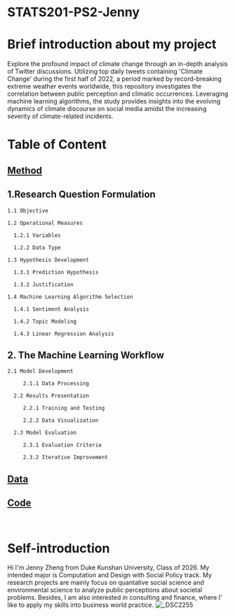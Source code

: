 # STATS201-PS2-Jenny

# Brief introduction about my project

Explore the profound impact of climate change through an in-depth analysis of Twitter discussions. Utilizing top daily tweets containing 'Climate Change' during the first half of 2022, a period marked by record-breaking extreme weather events worldwide, this repository investigates the correlation between public perception and climatic occurrences. Leveraging machine learning algorithms, the study provides insights into the evolving dynamics of climate discourse on social media amidst the increasing severity of climate-related incidents.

# Table of Content
## [Method](Method/README.md)

## 1.Research Question Formulation  
    1.1 Objective
   
    1.2 Operational Measures
   
      1.2.1 Variables
   
      1.2.2 Data Type
   
    1.3 Hypothesis Development
   
      1.3.1 Prediction Hypothesis
   
      1.3.2 Justification
   
    1.4 Machine Learning Algorithm Selection
   
      1.4.1 Sentiment Analysis
   
      1.4.2 Topic Modeling
   
      1.4.3 Linear Regression Analysis
   
## 2. The Machine Learning Workflow
       
    2.1 Model Development
   
         2.1.1 Data Processing
   
      2.2 Results Presentation
   
         2.2.1 Training and Testing
   
         2.2.2 Data Visualization
   
      2.3 Model Evaluation
   
         2.3.1 Evaluation Criteria
   
         2.3.2 Iterative Improvement
   
## [Data](Data/README.md)
## [Code](Code/README.md)

‌

# Self-introduction
Hi I'm Jenny Zheng from Duke Kunshan University, Class of 2026. My intended major is Computation and Design with Social Policy track. My research projects are mainly focus on quantative social science and environmental science to analyze public perceptions about societal problems. Besides, I am also interested in consulting and finance, where I' like to apply my skills into business world practice.
![_DSC2255](https://github.com/jennycheng1112/STATS201_Autumn2023_Week2_Sunshine.github.io/assets/125801773/4fdcc3d1-f6d7-4e94-868f-93e2578698de)
